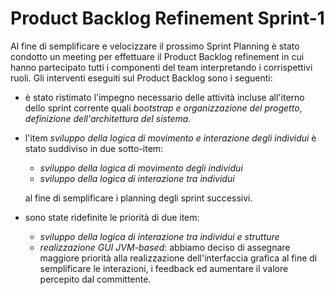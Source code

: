 # Product Backlog Refinement Sprint-1

Al fine di semplificare e velocizzare il prossimo Sprint Planning è stato condotto un meeting per effettuare il Product Backlog refinement in cui hanno partecipato tutti i componenti del team interpretando i corrispettivi ruoli.
Gli interventi eseguiti sul Product Backlog sono i seguenti:

- è stato ristimato l'impegno necessario delle attività incluse all'iterno dello sprint corrente quali *bootstrap e organizzazione del progetto*, *definizione dell'architettura del sistema*.

- l'item *sviluppo della logica di movimento e interazione degli individui* è stato suddiviso in due sotto-item:

  - *sviluppo della logica di movimento degli individui*
  - *sviluppo della logica di interazione tra individui*

  al fine di semplificare i planning degli sprint successivi.

- sono state ridefinite le priorità di due item:

  - *sviluppo della logica di interazione tra individui e strutture*
  - *realizzazione GUI JVM-based*: abbiamo deciso di assegnare maggiore priorità alla realizzazione dell'interfaccia grafica al fine di semplificare le interazioni, i feedback ed aumentare il valore percepito dal committente.